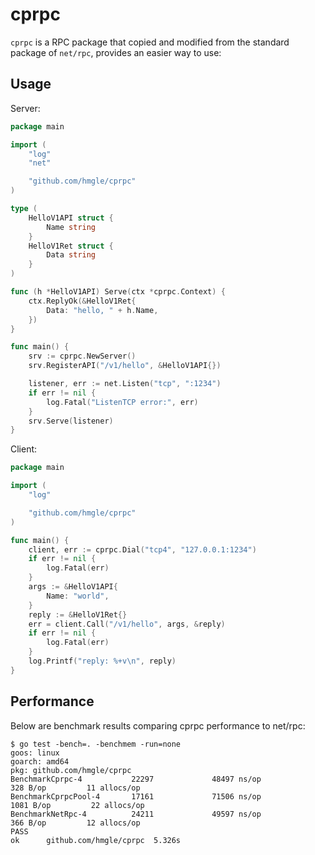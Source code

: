 # cprpc

`cprpc` is a RPC package that copied and modified from the standard package of `net/rpc`, provides an easier way to use:

## Usage

Server:

```go
package main

import (
	"log"
	"net"

	"github.com/hmgle/cprpc"
)

type (
	HelloV1API struct {
		Name string
	}
	HelloV1Ret struct {
		Data string
	}
)

func (h *HelloV1API) Serve(ctx *cprpc.Context) {
	ctx.ReplyOk(&HelloV1Ret{
		Data: "hello, " + h.Name,
	})
}

func main() {
	srv := cprpc.NewServer()
	srv.RegisterAPI("/v1/hello", &HelloV1API{})

	listener, err := net.Listen("tcp", ":1234")
	if err != nil {
		log.Fatal("ListenTCP error:", err)
	}
	srv.Serve(listener)
}
```

Client:

```go
package main

import (
	"log"

	"github.com/hmgle/cprpc"
)

func main() {
	client, err := cprpc.Dial("tcp4", "127.0.0.1:1234")
	if err != nil {
		log.Fatal(err)
	}
	args := &HelloV1API{
		Name: "world",
	}
	reply := &HelloV1Ret{}
	err = client.Call("/v1/hello", args, &reply)
	if err != nil {
		log.Fatal(err)
	}
	log.Printf("reply: %+v\n", reply)
}
```

## Performance

Below are benchmark results comparing cprpc performance to net/rpc:

```
$ go test -bench=. -benchmem -run=none
goos: linux
goarch: amd64
pkg: github.com/hmgle/cprpc
BenchmarkCprpc-4           22297             48497 ns/op             328 B/op         11 allocs/op
BenchmarkCprpcPool-4       17161             71506 ns/op            1081 B/op         22 allocs/op
BenchmarkNetRpc-4          24211             49597 ns/op             366 B/op         12 allocs/op
PASS
ok      github.com/hmgle/cprpc  5.326s
```
